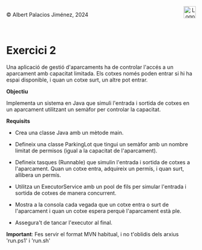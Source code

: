 <div style="display: flex; width: 100%;">
    <div style="flex: 1; padding: 0px;">
        <p>© Albert Palacios Jiménez, 2024</p>
    </div>
    <div style="flex: 1; padding: 0px; text-align: right;">
        <img src="./assets/ieti.png" height="32" alt="Logo de IETI" style="max-height: 32px;">
    </div>
</div>
<br/>

# Exercici 2

Una aplicació de gestió d'aparcaments ha de controlar l'accés a un aparcament amb capacitat limitada. Els cotxes només poden entrar si hi ha espai disponible, i quan un cotxe surt, un altre pot entrar.

**Objectiu**

Implementa un sistema en Java que simuli l'entrada i sortida de cotxes en un aparcament utilitzant un semàfor per controlar la capacitat.

**Requisits**

- Crea una classe Java amb un mètode main.

- Defineix una classe ParkingLot que tingui un semàfor amb un nombre limitat de permisos (igual a la capacitat de l'aparcament).

- Defineix tasques (Runnable) que simulin l'entrada i sortida de cotxes a l'aparcament. Quan un cotxe entra, adquireix un permís, i quan surt, allibera un permís.

- Utilitza un ExecutorService amb un pool de fils per simular l'entrada i sortida de cotxes de manera concurrent.

- Mostra a la consola cada vegada que un cotxe entra o surt de l'aparcament i quan un cotxe espera perquè l'aparcament està ple.

- Assegura't de tancar l'executor al final.

**Important**: Fes servir el format MVN habitual, i no t'oblidis dels arxius 'run.ps1' i 'run.sh'